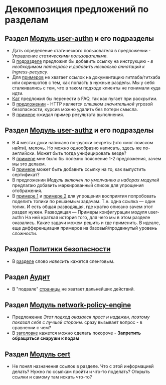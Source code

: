 # Декомпозиция предложений по разделам

## Раздел [Модуль user-authn](https://deckhouse.ru/documentation/v1/modules/150-user-authn/) и его подразделы

* Дать определение статического пользователя в предложении - Управление *статическими пользователями*.
* В [подразделе](https://deckhouse.ru/documentation/v1/modules/150-user-authn/#%D0%B8%D0%BD%D1%82%D0%B5%D0%B3%D1%80%D0%B0%D1%86%D0%B8%D1%8F-%D1%81-%D0%BF%D1%80%D0%B8%D0%BB%D0%BE%D0%B6%D0%B5%D0%BD%D0%B8%D1%8F%D0%BC%D0%B8) предложил бы добавить ссылку на инструкцию - *в необходимом namespace и добавить несколько аннотаций к Ingress-ресурсу*.
* Для [примеров](https://deckhouse.ru/documentation/v1/modules/150-user-authn/usage.html#github) не хватает ссылок на документацию гитлаба/гитхаба или скриншотов с тем, как попасть в нужные разделы. Мы у себя сталкивались с тем, что в таком подходе клиенты не понимали куда идти.
* [Кат](https://deckhouse.ru/documentation/v1/modules/150-user-authn/configuration.html) предложил бы перенести в FAQ, так как пугает при раскрытии.
* В [предложении](https://deckhouse.ru/documentation/v1/modules/150-user-authn/configuration.html) - HTTP является *слишком значительной* угрозой безопасности, курсив можно удалить без потери смысла.
* В [примере](https://deckhouse.ru/documentation/v1/modules/150-user-authn/faq.html#%D0%BA%D0%B0%D0%BA-%D1%8F-%D0%BC%D0%BE%D0%B3%D1%83-%D1%81%D0%B3%D0%B5%D0%BD%D0%B5%D1%80%D0%B8%D1%80%D0%BE%D0%B2%D0%B0%D1%82%D1%8C-kubeconfig-%D0%B4%D0%BB%D1%8F-%D0%B4%D0%BE%D1%81%D1%82%D1%83%D0%BF%D0%B0-%D0%BA-kubernetes-api) ожидал пример результата выполнения.

## Раздел [Модуль user-authz](https://deckhouse.ru/documentation/v1/modules/140-user-authz/#) и его подразделы

* В 4 местах доки написано по-русски   секреты (что смог поиском найти), мелочь. Но можно однообразно написать, здесь же по-английски. Может быть тогда унифицировать везде?
* В [примере](https://deckhouse.ru/documentation/v1/modules/140-user-authz/usage.html#%D0%BF%D1%80%D0%B8%D0%BC%D0%B5%D1%80-clusterauthorizationrule) мне было бы полезно пояснение 1-2 предложения, зачем мы это делаем.
* В [примере](https://deckhouse.ru/documentation/v1/modules/140-user-authz/usage.html) может быть добавить ссылку на то, как выпустить сертификат?
* В предложении *Модуль включен по умолчанию в наборах модулей* предлагаю добавить маркированный список для упрощения отображения.
* В [примере 1](https://deckhouse.ru/documentation/v1/modules/140-user-authz/usage.html) и [примере 2](https://deckhouse.ru/documentation/v1/modules/150-user-authn/usage.html) для упрощения восприятия попробовать поделить топики по решаемым задачам. Т.е. одна ссылка — один топик. И есть общая разводящая, где кратко описано зачем этот раздел нужен. Разводящая — Примеры конфигурации модуля user-authn  На ней краткая история того, для чего мы в этом разделе оказались. Какие задачи можем решить и где применить. В идеале, еще дифференциация примеров на базовый/продвинутый уровень сложности.


## Раздел [Политики безопасности](https://deckhouse.ru/documentation/v1/modules/015-admission-policy-engine/)

* В [разделе](https://deckhouse.ru/documentation/v1/modules/015-admission-policy-engine/) слово *навесить* кажется сленговым.

## Раздел [Аудит](https://deckhouse.ru/documentation/v1/modules/650-runtime-audit-engine/#%D0%B0%D0%BB%D0%B5%D1%80%D1%82%D1%8B)

* В "подвале" [страницы](https://deckhouse.ru/documentation/v1/modules/650-runtime-audit-engine/#%D0%B0%D0%BB%D0%B5%D1%80%D1%82%D1%8B) не хватает дальнейших действий.

## Раздел [Модуль network-policy-engine](https://deckhouse.ru/documentation/v1/modules/050-network-policy-engine/)

* Предложение *Этот подход оказался прост и надежен, поэтому показал себя с лучшей стороны.* сразу вызывает вопрос - в сравнении с чем?
* В [заголовке](https://deckhouse.ru/documentation/v1/modules/050-network-policy-engine/examples.html) кажется можно сделать покороче - **Запретить обращаться снаружи к подам**

## Раздел [Модуль cert](https://deckhouse.ru/documentation/v1/modules/101-cert-manager/cr.html)

* Не понял назначения ссылок в разделе. Что с этой информацией делать? Нужно по ссылкам пройти и что-то поделать? Открыть ссылки и самому там искать что-то?
